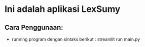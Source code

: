 # Ini adalah aplikasi LexSumy

## Cara Penggunaan:
- running program dengan sintaks berikut : streamlit run main.py